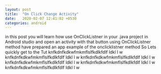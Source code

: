 ```yaml
---
layout: post
title:  "On Click Change Activity"
date:   2020-02-07 12:41:02 +0530
categories: android
---
```

in this post you will learn how use OnClickListner in your .java project in Android studio
and open an activity  with that button using  OnClickListner  method
have prepared an app example of the onclicklistner method So Lets quickly get to the Tut
knfkdnfkdkwfmkmflslfkdlkfdlf ldkl l w
knfkdnfkdkwfmkmflslfkdlkfdlf ldkl l w
knfkdnfkdkwfmkmflslfkdlkfdlf ldkl l w
knfkdnfkdkwfmkmflslfkdlkfdlf ldkl l w
knfkdnfkdkwfmkmflslfkdlkfdlf ldkl l w
knfkdnfkdkwfmkmflslfkdlkfdlf ldkl l w
